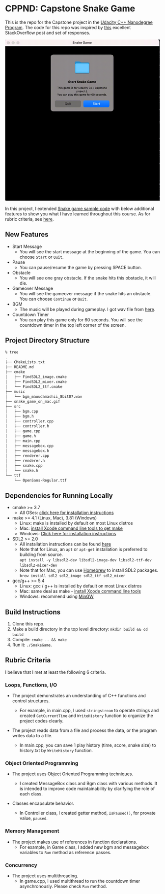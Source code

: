 # CPPND: Capstone Snake Game

This is the repo for the Capstone project in the [Udacity C++ Nanodegree Program](https://www.udacity.com/course/c-plus-plus-nanodegree--nd213). The code for this repo was inspired by [this](https://codereview.stackexchange.com/questions/212296/snake-game-in-c-with-sdl) excellent StackOverflow post and set of responses.

<img src="snake_game_on_mac.gif"/>

In this project, I extended [Snake game sample code](https://github.com/udacity/CppND-Capstone-Snake-Game) with below additional features to show you what I have learned throughout this course. As for rubric criteria, see [here](#rubric-criteria).

## New Features
- Start Message
  - You will see the start message at the beginning of the game. You can choose `Start` or `Quit`.
- Pause
  - You can pause/resume the game by pressing SPACE button.
- Obstacle
  - You will see one gray obstacle. If the snake hits this obstacle, it will die.
- Gameover Message
  - You will see the gameover message if the snake hits an obstacle. You can choose `Continue` or `Quit`.
- BGM
  - The music will be played during gameplay. I got wav file from [here](https://maoudamashii.jokersounds.com/list/bgm11.html).
- Countdown Timer
  - You can play this game only for 60 seconds. You will see the countdown timer in the top left corner of the screen.

## Project Directory Structure

```
% tree
.
├── CMakeLists.txt
├── README.md
├── cmake
│   ├── FindSDL2_image.cmake
│   ├── FindSDL2_mixer.cmake
│   └── FindSDL2_ttf.cmake
├── music
│   └── bgm_maoudamashii_8bit07.wav
├── snake_game_on_mac.gif
├── src
│   ├── bgm.cpp
│   ├── bgm.h
│   ├── controller.cpp
│   ├── controller.h
│   ├── game.cpp
│   ├── game.h
│   ├── main.cpp
│   ├── messagebox.cpp
│   ├── messagebox.h
│   ├── renderer.cpp
│   ├── renderer.h
│   ├── snake.cpp
│   └── snake.h
└── ttf
    └── OpenSans-Regular.ttf
```

## Dependencies for Running Locally
* cmake >= 3.7
  * All OSes: [click here for installation instructions](https://cmake.org/install/)
* make >= 4.1 (Linux, Mac), 3.81 (Windows)
  * Linux: make is installed by default on most Linux distros
  * Mac: [install Xcode command line tools to get make](https://developer.apple.com/xcode/features/)
  * Windows: [Click here for installation instructions](http://gnuwin32.sourceforge.net/packages/make.htm)
* SDL2 >= 2.0
  * All installation instructions can be found [here](https://wiki.libsdl.org/Installation)
  * Note that for Linux, an `apt` or `apt-get` installation is preferred to building from source.  
  `apt install -y libsdl2-dev libsdl2-image-dev libsdl2-ttf-dev libsdl2-mixer-dev`
  * Note that for Mac, you can use [Homebrew](https://brew.sh/) to install SDL2 packages.  
  `brew install sdl2 sdl2_image sdl2_ttf sdl2_mixer`
* gcc/g++ >= 5.4
  * Linux: gcc / g++ is installed by default on most Linux distros
  * Mac: same deal as make - [install Xcode command line tools](https://developer.apple.com/xcode/features/)
  * Windows: recommend using [MinGW](http://www.mingw.org/)

## Build Instructions

1. Clone this repo.
2. Make a build directory in the top level directory: `mkdir build && cd build`
3. Compile: `cmake .. && make`
4. Run it: `./SnakeGame`.

## Rubric Criteria
I believe that I met at least the following 6 criteria.

### Loops, Functions, I/O
- The project demonstrates an understanding of C++ functions and control structures.
  - For example, in main.cpp, I used `stringstream` to operate strings and created `GetCurrentTime` and `WriteHistory` function to organize the project codes clearly.

- The project reads data from a file and process the data, or the program writes data to a file.
  - In main.cpp, you can save 1 play history (time, score, snake size) to history.txt by `WriteHistory` function.

### Object Oriented Programming
- The project uses Object Oriented Programming techniques.
  - I created MessageBox class and Bgm class with various methods. It is intended to improve code maintainability by clarifying the role of each class.

- Classes encapsulate behavior.
  - In Controller class, I created getter method, `IsPaused()`, for provate value, `paused`.

### Memory Management
- The project makes use of references in function declarations.
  - For example, in Game class, I added new bgm and messagebox variables to `Run` method as reference passes.

### Concurrency
- The project uses multithreading.
  - In game.cpp, I used multithread to run the countdown timer asynchronously. Please check `Run` method.